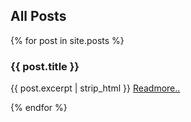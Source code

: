## All Posts
{% for post in site.posts %}

### {{ post.title }}
<p>{{ post.excerpt | strip_html }}
<a href="{{ post.url | prepend: site.baseurl }}">Readmore..</a>
</p>
{% endfor %}



